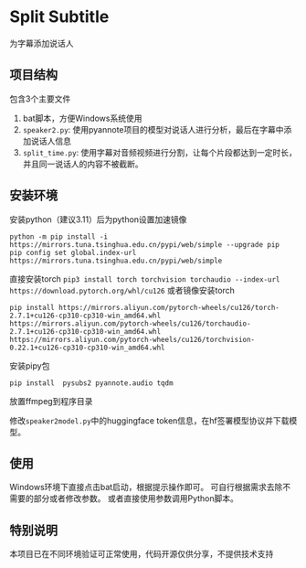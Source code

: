 # Split Subtitle
为字幕添加说话人

## 项目结构
包含3个主要文件
1. bat脚本，方便Windows系统使用
2. `speaker2.py`: 使用pyannote项目的模型对说话人进行分析，最后在字幕中添加说话人信息
3. `split_time.py`: 使用字幕对音频视频进行分割，让每个片段都达到一定时长，并且同一说话人的内容不被截断。


## 安装环境

安装python（建议3.11）后为python设置加速镜像
```
python -m pip install -i https://mirrors.tuna.tsinghua.edu.cn/pypi/web/simple --upgrade pip
pip config set global.index-url https://mirrors.tuna.tsinghua.edu.cn/pypi/web/simple
```

直接安装torch
`pip3 install torch torchvision torchaudio --index-url https://download.pytorch.org/whl/cu126`
或者镜像安装torch
```
pip install https://mirrors.aliyun.com/pytorch-wheels/cu126/torch-2.7.1+cu126-cp310-cp310-win_amd64.whl  https://mirrors.aliyun.com/pytorch-wheels/cu126/torchaudio-2.7.1+cu126-cp310-cp310-win_amd64.whl https://mirrors.aliyun.com/pytorch-wheels/cu126/torchvision-0.22.1+cu126-cp310-cp310-win_amd64.whl
```

安装pipy包
```
pip install  pysubs2 pyannote.audio tqdm
```

放置ffmpeg到程序目录

修改`speaker2model.py`中的huggingface token信息，在hf签署模型协议并下载模型。



## 使用
Windows环境下直接点击bat启动，根据提示操作即可。
可自行根据需求去除不需要的部分或者修改参数。
或者直接使用参数调用Python脚本。

## 特别说明
本项目已在不同环境验证可正常使用，代码开源仅供分享，不提供技术支持